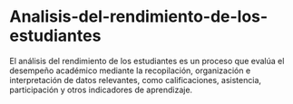 # Analisis-del-rendimiento-de-los-estudiantes
El análisis del rendimiento de los estudiantes es un proceso que evalúa el desempeño académico mediante la recopilación, organización e interpretación de datos relevantes, como calificaciones, asistencia, participación y otros indicadores de aprendizaje. 

